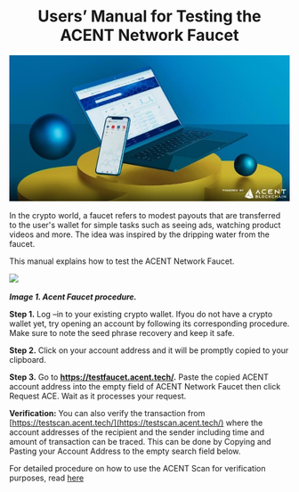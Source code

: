 <h1 align="center">
Users’ Manual for Testing the ACENT Network Faucet
</h1>
<p align="center">
  <img src="/images/Aspose.Words.jpeg?raw=true" alt="Sublime's custom image"/>
</p>

In the crypto world, a faucet refers to modest payouts that are transferred to the user's wallet for simple tasks such as seeing ads, watching product videos and more. The idea was inspired by the dripping water from the faucet.

This manual explains how to test the ACENT Network Faucet.

<img src="/images/Acent_faucet1.gif" />

***Image 1. Acent Faucet procedure.***

**Step 1.** Log –in to your existing crypto wallet. Ifyou do not have a crypto wallet yet, try opening an account by following its corresponding procedure. Make sure to note the seed phrase recovery and keep it safe.

**Step 2.** Click on your account address and it will be promptly copied to your clipboard.

**Step 3.** Go to **<https://testfaucet.acent.tech/>.** Paste the copied ACENT account address into the empty field of ACENT Network Faucet then click Request ACE. Wait as it processes your request.

**Verification:** You can also verify the transaction from [https://testscan.acent.tech/](https://testscan.acent.tech/) where the account addresses of the recipient and the sender including time and amount of transaction can be traced. This can be done by Copying and Pasting your Account Address to the empty search field below.

For detailed procedure on how to use the ACENT Scan for verification purposes, read [here](https://github.com/triggah61/acent-docs/blob/main/User%20Manuals/Users%20Manual%20to%20Verify%20the%20Received%20and%20Sent%20Cryptos%20from%20the%20Acent%20Scan_dec30.docx.md)
